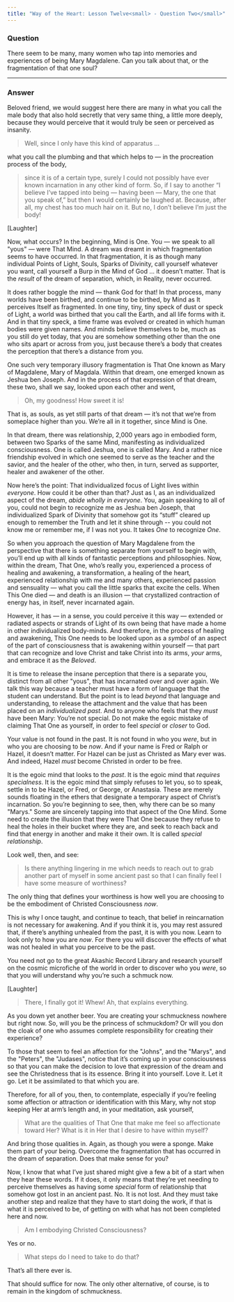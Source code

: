```yaml
---
title: "Way of the Heart: Lesson Twelve<small> - Question Two</small>"
---
```


### Question

There seem to be many, many women who tap into memories and
experiences of being Mary Magdalene. Can you talk about that, or the
fragmentation of that one soul?

---

### Answer

Beloved friend, we would suggest here there are many in what you
call the male body that also hold secretly that very same thing, a
little more deeply, because they would perceive that it would truly be
seen or perceived as insanity.

> Well, since I only have this kind of apparatus ...

what you call the plumbing and that which helps to — in the procreation
process of the body,

> since it is of a certain type, surely I could not possibly have ever
> known incarnation in any other kind of form. So, if I say to another “I
> believe I’ve tapped into being — having been — Mary, the one that you
> speak of,” but then I would certainly be laughed at. Because, after all,
> my chest has too much hair on it. But no, I don’t believe I’m just the
> body!

[Laughter]

Now, what occurs? In the beginning, Mind is One. You — we speak to all
"yous" — were That Mind. A dream was dreamt in which fragmentation seems
to have occurred. In that fragmentation, it is as though many individual
Points of Light, Souls, Sparks of Divinity, call yourself whatever you
want, call yourself a Burp in the Mind of God ... it doesn’t matter.
That is the *result* of the dream of separation, which, in Reality, never
occurred.

It does rather boggle the mind — thank God for that! In that process,
many worlds have been birthed, and continue to be birthed, by Mind as It
perceives Itself as fragmented. In one tiny, tiny, tiny speck of dust or
speck of Light, a world was birthed that you call the Earth, and all
life forms with it. And in that tiny speck, a time frame was evolved or
created in which human bodies were given names. And minds believe
themselves to be, much as you still do yet today, that you are somehow
something other than the one who sits apart or across from you, just
because there’s a body that creates the perception that there’s a
distance from you.

One such very temporary illusory fragmentation is That One known as Mary
of Magdalene, Mary of Magdala. Within that dream, one emerged known as
Jeshua ben Joseph. And in the process of that expression of that dream,
these two, shall we say, looked upon each other and went,

> Oh, my goodness! How sweet it is!

That is, as souls, as yet still parts of that dream — it’s not that
we’re from someplace higher than you. We’re all in it together, since
Mind is One.

In that dream, there was relationship, 2,000 years ago in embodied form,
between two Sparks of the same Mind, manifesting as individualized
consciousness. One is called Jeshua, one is called Mary. And a rather
nice friendship evolved in which one seemed to serve as the teacher and
the savior, and the healer of the other, who then, in turn, served as
supporter, healer and awakener of the other.

Now here’s the point: That individualized focus of Light lives within
*everyone*. How could it be other than that? Just as I, as an
individualized aspect of the dream, *abide wholly in everyone*. You, again
speaking to all of you, could not begin to recognize me as Jeshua ben
Joseph, that individualized Spark of Divinity that somehow got its
“stuff” cleared up enough to remember the Truth and let it shine
through -- you could not know me or remember me, if I was not you. It
takes *One* to recognize *One*.

So when you approach the question of Mary Magdalene from the perspective
that there is something separate from yourself to begin with, you’ll end
up with all kinds of fantastic perceptions and philosophies. Now, within
the dream, That One, who’s really you, experienced a process of healing
and awakening, a transformation, a healing of the heart, experienced
relationship with me and many others, experienced passion and sensuality
— what you call the little sparks that excite the cells. When This One
died — and death is an illusion — that crystallized contraction of
energy has, in itself, never incarnated again.

However, it has — in a sense, you could perceive it this way — extended
or radiated aspects or strands of Light of its own being that have made
a home in other individualized body-minds. And therefore, in the process
of healing and awakening, This One needs to be looked upon as a *symbol*
of an aspect of the part of consciousness that is awakening within
yourself — that part that can recognize and love Christ and take Christ
into its arms, *your* arms, and embrace it as the *Beloved*.

It is time to release the insane perception that there is a separate
you, distinct from all other "yous", that has incarnated over and over
again. We talk this way because a teacher must have a form of language
that the student can understand. But the point is to lead *beyond* that
language and understanding, to release the attachment and the value that
has been placed on an *individualized past*. And to anyone who feels that
they *must* have been Mary: You’re not special. Do not make the egoic
mistake of claiming That One as yourself, in order to feel *special* or
*closer* to God.

Your value is not found in the past. It is not found in who you *were*,
but in who you are choosing to be *now*. And if your name is Fred or Ralph
or Hazel, it doesn’t matter. For Hazel can be just as Christed as Mary
ever was. And indeed, Hazel *must* become Christed in order to be free.

It is the egoic mind that looks to the *past*. It is the egoic mind that
*requires specialness*. It is the egoic mind that simply refuses to let
you, so to speak, settle in to be Hazel, or Fred, or George, or
Anastasia. These are merely sounds floating in the ethers that designate
a temporary aspect of Christ’s incarnation. So you’re beginning to see,
then, why there can be so many "Marys." Some are sincerely tapping into
that aspect of the One Mind. Some need to create the illusion that they
were That One because they refuse to heal the holes in their bucket
where they are, and seek to reach back and find that energy in another
and make it their own. It is called *special relationship*.

Look well, then, and see:

> Is there anything lingering in me which needs to reach out to grab
> another part of myself in some ancient past so that I can finally feel I
> have some measure of worthiness?

The only thing that defines your worthiness is how well you are choosing
to be the embodiment of Christed Consciousness *now*.

This is why I once taught, and continue to teach, that belief in
reincarnation is not necessary for awakening. And if you think it is,
you may rest assured that, if there’s anything unhealed from the past,
it is with you now. Learn to look only to how you are *now*. For there you
will discover the effects of what was not healed in what you perceive to
be the past.

You need not go to the great Akashic Record Library and research
yourself on the cosmic microfiche of the world in order to discover who
you *were*, so that you will understand why you’re such a schmuck now.

[Laughter]

> There, I finally got it! Whew! Ah, that explains everything.

As you down yet another beer. You are creating your schmuckness nowhere
but right now. So, will you be the princess of schmuckdom? Or will you
don the cloak of one who assumes complete responsibility for creating
their experience?

To those that seem to feel an affection for the "Johns", and the "Marys",
and the "Peters", the "Judases", notice that it’s coming up in your
consciousness so that you can make the decision to love that expression
of the dream and see the Christedness that is its essence. Bring it into
yourself. Love it. Let it go. Let it be assimilated to that which you
are.

Therefore, for all of you, then, to contemplate, especially if you’re
feeling some affection or attraction or identification with this Mary,
why not stop keeping Her at arm’s length and, in your meditation, ask
yourself,

> What are the qualities of That One that make me feel so affectionate
> toward Her? What is it in Her that I desire to have within myself?

And bring those qualities in. Again, as though you were a sponge. Make
them part of your being. Overcome the fragmentation that has occurred in
the dream of separation. Does that make sense for you?

Now, I know that what I’ve just shared might give a few a bit of a start
when they hear these words. If it does, it only means that they’re yet
needing to perceive themselves as having some *special* form of
relationship that somehow got lost in an ancient past. No. It is not
lost. And they must take another step and realize that they have to
start doing the work, if that is what it is perceived to be, of getting
on with what has not been completed here and now.

> Am I embodying Christed Consciousness?

Yes or no.

> What steps do I need to take to do that?

That’s all there ever is.

That should suffice for now. The only other alternative, of course, is
to remain in the kingdom of schmuckness.

